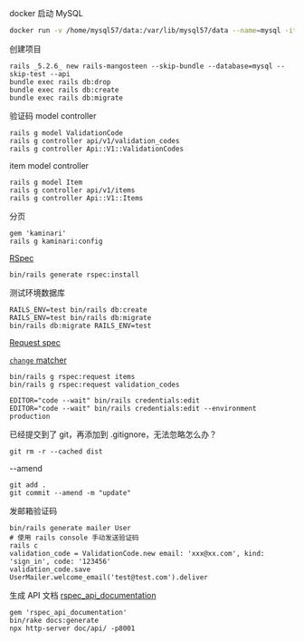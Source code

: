 docker 启动 MySQL

```bash
docker run -v /home/mysql57/data:/var/lib/mysql57/data --name=mysql -it -p 3306:3306 -e MYSQL_ROOT_PASSWORD=root -d mysql:5.7
```

创建项目

```
rails _5.2.6_ new rails-mangosteen --skip-bundle --database=mysql --skip-test --api
bundle exec rails db:drop
bundle exec rails db:create
bundle exec rails db:migrate
```

验证码 model controller

```
rails g model ValidationCode
rails g controller api/v1/validation_codes
rails g controller Api::V1::ValidationCodes
```

item model controller

```
rails g model Item
rails g controller api/v1/items
rails g controller Api::V1::Items
```

分页

```
gem 'kaminari'
rails g kaminari:config
```

[RSpec](https://github.com/rspec/rspec-rails/tree/5-1-maintenance)

```
bin/rails generate rspec:install
```

测试环境数据库

```
RAILS_ENV=test bin/rails db:create
RAILS_ENV=test bin/rails db:migrate
bin/rails db:migrate RAILS_ENV=test
```

[Request spec](https://relishapp.com/rspec/rspec-rails/docs/request-specs/request-spec)

[`change` matcher](https://relishapp.com/rspec/rspec-expectations/docs/built-in-matchers/change-matcher)

```
bin/rails g rspec:request items
bin/rails g rspec:request validation_codes
```

```
EDITOR="code --wait" bin/rails credentials:edit
EDITOR="code --wait" bin/rails credentials:edit --environment production
```

已经提交到了 git，再添加到 .gitignore，无法忽略怎么办？
```
git rm -r --cached dist
```

--amend
```
git add .
git commit --amend -m "update"
```

发邮箱验证码
```
bin/rails generate mailer User
# 使用 rails console 手动发送验证码
rails c
validation_code = ValidationCode.new email: 'xxx@xx.com', kind: 'sign_in', code: '123456'
validation_code.save
UserMailer.welcome_email('test@test.com').deliver
```

生成 API 文档 [rspec_api_documentation](https://github.com/zipmark/rspec_api_documentation)
```
gem 'rspec_api_documentation'
bin/rake docs:generate
npx http-server doc/api/ -p8001
```